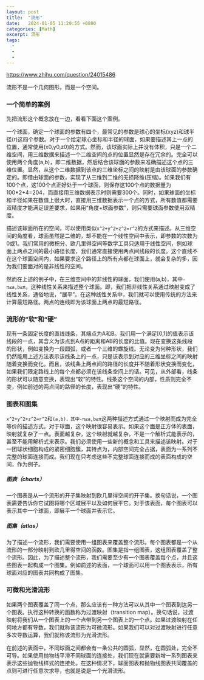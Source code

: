 ```yaml
---
layout: post
title:  "流形"
date:   2024-01-05 11:20:55 +0800
categories: [Math]
excerpt: 流形
tags:
  - 
  - 
  - 
---
```



https://www.zhihu.com/question/24015486




流形不是一个几何图形，而是一个空间。

### 一个简单的案例

先把流形这个概念放在一边，看看下面这个案例。

一个球面，确定一个球面的参数有四个，最常见的参数是球心的坐标(xyz)和球半径(r)这四个参数。对于一个给定球心坐标和半径的球面，如果要描述其上一点的位置，通常使用(x0,y0,z0)的方式。然而，该球面实际上并没有体积，只是一个二维空间，用三维数据来描述一个二维空间的点的位置显然是存在冗余的。完全可以使用两个角度(a,b)，即二维数据，然后结合该球面的参数来准确描述这个点的三维位置。显然，从这个二维数据到该点的三维坐标之间的映射是由该球面的参数确定的。即借由球面的参数，实现了从三维到二维的无损降维(压缩)。如果我们有100个点，这100个点正好处于一个球面，则保存这100个点的数据量为100*2+4=204，而直接用三维数据表示时则需要300个。同时，如果球面的坐标和半径如果在数值上很大时，直接用三维数据表示一个点的方式，所有数值都需要双精度才能满足误差要求，如果用“角度+球面参数”，则只需要球面参数使用双精度。

描述该球面所在的空间，可以使用类似`x^2+y^2+z^2=r^2`的方式来描述。从三维空间的角度看，球面虽然是二维的，却不能在一个线性空间中表示，即参数的次数为0或1。我们常用的微积分、欧几里得空间等数学工具只适用于线性空间，例如球面上两点之间的最小路径长度，我们通常直接使用两点间线段的长度。这个直线不在这个球面空间内，如果要求这个路径上的所有点都在球面上，就会复杂的多，因为我们要面对的是非线性的空间。

然而在上述的例子中，在三维空间中的非线性的球面，我们使用(a,b)，其中`-π≤a,b≤π`，这种线性关系来描述整个球面。即，我们把非线性关系通过映射变成了线性关系，通俗地说，“展平”。在这种线性关系中，我们就可以使用传统的方法来计算最短路径。两点的连线即为该球面上两点的最短路径。

### 流形的“软”和“硬”
现有一条固定长度的直线线条，其端点为A和B。我们用一个满足[0,1]的值表示该线段的一点，其含义为该点到A点的距离和AB的长度的比值。现在变换这条线段的形状，例如变换为一段圆弧，或者一个三维的螺旋线。无论变为何种形状，我们仍然能用上述方法表示该线条上的一点，只是该表示到对应的三维坐标之间的映射随着变换而变化。而且，该线条上两点间的路径的长度并不随着形状变换而变化，如果我们限定路线上的每个点都必须在该线条空间上的话。可见，从外部看，线条的形状可以随意变换，表现出“软”的特性。线条这个空间的内部，性质则完全不变，例如前述的两点间的路径的长度，表现出“硬”的特性。


### 图表和图集
`x^2+y^2+z^2=r^2`和`(a,b)，其中-π≤a,b≤π`这两种描述方式通过一个映射而成为完全等价的描述方式。对于球面，这个映射很容易表示。如果这个面是正方体的表面，映射就复杂了一点。表面越复杂，这个映射就越复杂，不是一个解析式能表示的，甚至不能用解析式来表示。我们必须使用一些新的概念和工具来描述该映射。对于一团球状细胞构成的紧密细胞簇，其特点为，内部空间完全占据，表面为一系列不完整的球面连接而成。我们现在只考虑这些不完整球面连接而成的表面构成的空间，作为例子。

##### 图表（charts）
一个图表是从一个流形的开子集映射到欧几里得空间的开子集。换句话说，一个图表需要告诉你它试图将哪个区域展平以及如何展平它。对于该表面，每个图表可以表示其中一个球面，即展平一个球面并表示它。

##### 图集（atlas）
为了描述一个流形，我们需要使用一组图表来覆盖整个流形。每个图表都是一个从流形的一部分映射到欧几里得空间的函数。图集是指一组图表，这组图表覆盖了整个流形。因此，为了描述整个流形，我们需要至少有一个图表覆盖每个点，并且这些图表一起构成一个图集。例如前述的表面，一个球面可以用一个图表表示，所有球面对应的图表共同构成了图集。

### 可微和光滑流形

如果两个图表覆盖了同一个点，那么应该有一种方法可以从其中一个图表到达另一个图表。执行这种转换的函数称为过渡映射（transition map）。换句话说，过渡映射将我们从一个图表上的一个点带到另一个图表上的一个点。如果过渡映射在任何地方都有导数，我们就称该流形为可微流形。如果我们可以对过渡映射进行任意多次导数运算，我们就称该流形为光滑流形。

在前述的表面中，不同球面之间都会有一条公共的圆弧，显然，在圆弧处，完全不可导。如果使用抛物线平滑不同球面的连接处，我们现在就需要新增一系列图表来表示这些抛物线样式的连接处。在这种情况下，球面图表和抛物线图表共同覆盖的点则可进行任意次求导，也就是说是一个光滑流形。